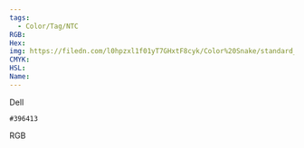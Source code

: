 ```yaml
---
tags:
  - Color/Tag/NTC
RGB:
Hex:
img: https://filedn.com/l0hpzxl1f01yT7GHxtF8cyk/Color%20Snake/standard_csv_to_svg//396413.svg
CMYK:
HSL:
Name:
---
```

Dell
```palette
#396413
```
RGB
